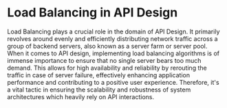 # Load Balancing in API Design

Load Balancing plays a crucial role in the domain of API Design. It primarily revolves around evenly and efficiently distributing network traffic across a group of backend servers, also known as a server farm or server pool. When it comes to API design, implementing load balancing algorithms is of immense importance to ensure that no single server bears too much demand. This allows for high availability and reliability by rerouting the traffic in case of server failure, effectively enhancing application performance and contributing to a positive user experience. Therefore, it's a vital tactic in ensuring the scalability and robustness of system architectures which heavily rely on API interactions.